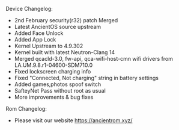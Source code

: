 Device Changelog:

* 2nd February security(r32) patch Merged
* Latest AncientOS source upstream
* Added Face Unlock
* Added App Lock
* Kernel Upstream to 4.9.302
* Kernel built with latest Neutron-Clang 14
* Merged qcacld-3.0, fw-api, qca-wifi-host-cmn wifi drivers from LA.UM.9.8.r1-04600-SDM710.0
* Fixed lockscreen charging info
* Fixed "Connected, Not charging" string in battery settings
* Added games,photos spoof switch
* SafteyNet Pass without root as usual
* More improvements & bug fixes

Rom Changelog:

* Please visit our website https://ancientrom.xyz/
